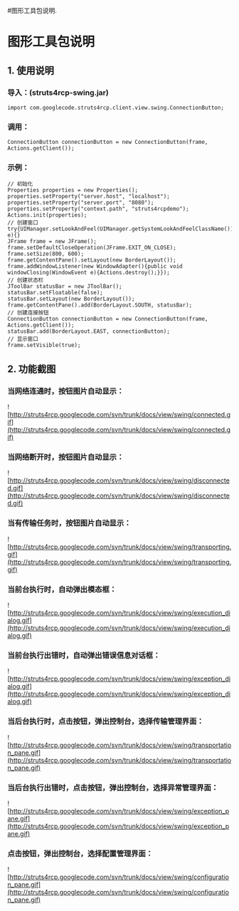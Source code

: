 #图形工具包说明.

# 图形工具包说明 #
## 1. 使用说明 ##
### 导入：(struts4rcp-swing.jar) ###
```
import com.googlecode.struts4rcp.client.view.swing.ConnectionButton;
```
### 调用： ###
```
ConnectionButton connectionButton = new ConnectionButton(frame, Actions.getClient());
```
### 示例： ###
```
// 初始化
Properties properties = new Properties();
properties.setProperty("server.host", "localhost");
properties.setProperty("server.port", "8080");
properties.setProperty("context.path", "struts4rcpdemo");
Actions.init(properties);
// 创建窗口
try{UIManager.setLookAndFeel(UIManager.getSystemLookAndFeelClassName());}catch(Throwable e){}
JFrame frame = new JFrame();
frame.setDefaultCloseOperation(JFrame.EXIT_ON_CLOSE);
frame.setSize(800, 600);
frame.getContentPane().setLayout(new BorderLayout());
frame.addWindowListener(new WindowAdapter(){public void windowClosing(WindowEvent e){Actions.destroy();}});
// 创建状态栏
JToolBar statusBar = new JToolBar();
statusBar.setFloatable(false);
statusBar.setLayout(new BorderLayout());
frame.getContentPane().add(BorderLayout.SOUTH, statusBar);
// 创建连接按钮
ConnectionButton connectionButton = new ConnectionButton(frame, Actions.getClient());
statusBar.add(BorderLayout.EAST, connectionButton);
// 显示窗口
frame.setVisible(true);
```
## 2. 功能截图 ##
### 当网络连通时，按钮图片自动显示： ###
![http://struts4rcp.googlecode.com/svn/trunk/docs/view/swing/connected.gif](http://struts4rcp.googlecode.com/svn/trunk/docs/view/swing/connected.gif)
### 当网络断开时，按钮图片自动显示： ###
![http://struts4rcp.googlecode.com/svn/trunk/docs/view/swing/disconnected.gif](http://struts4rcp.googlecode.com/svn/trunk/docs/view/swing/disconnected.gif)
### 当有传输任务时，按钮图片自动显示： ###
![http://struts4rcp.googlecode.com/svn/trunk/docs/view/swing/transporting.gif](http://struts4rcp.googlecode.com/svn/trunk/docs/view/swing/transporting.gif)
### 当前台执行时，自动弹出模态框： ###
![http://struts4rcp.googlecode.com/svn/trunk/docs/view/swing/execution_dialog.gif](http://struts4rcp.googlecode.com/svn/trunk/docs/view/swing/execution_dialog.gif)
### 当前台执行出错时，自动弹出错误信息对话框： ###
![http://struts4rcp.googlecode.com/svn/trunk/docs/view/swing/exception_dialog.gif](http://struts4rcp.googlecode.com/svn/trunk/docs/view/swing/exception_dialog.gif)
### 当后台执行时，点击按钮，弹出控制台，选择传输管理界面： ###
![http://struts4rcp.googlecode.com/svn/trunk/docs/view/swing/transportation_pane.gif](http://struts4rcp.googlecode.com/svn/trunk/docs/view/swing/transportation_pane.gif)
### 当后台执行出错时，点击按钮，弹出控制台，选择异常管理界面： ###
![http://struts4rcp.googlecode.com/svn/trunk/docs/view/swing/exception_pane.gif](http://struts4rcp.googlecode.com/svn/trunk/docs/view/swing/exception_pane.gif)
### 点击按钮，弹出控制台，选择配置管理界面： ###
![http://struts4rcp.googlecode.com/svn/trunk/docs/view/swing/configuration_pane.gif](http://struts4rcp.googlecode.com/svn/trunk/docs/view/swing/configuration_pane.gif)